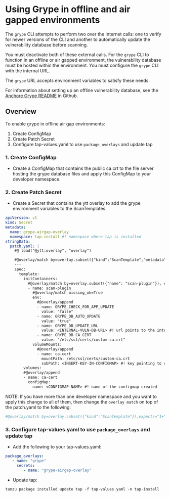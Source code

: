 # Using Grype in offline and air gapped environments

The `grype` CLI attempts to perform two over the Internet calls: one to verify for newer versions of the CLI and another to automatically update the vulnerability database before scanning.

You must deactivate both of these external calls. For the `grype` CLI to function in an offline or air gapped environment, the vulnerability database must be hosted within the environment. You must configure the `grype` CLI with the internal URL.

The `grype` URL accepts environment variables to satisfy these needs.

For information about setting up an offline vulnerability database, see the [Anchore Grype README](https://github.com/anchore/grype#offline-and-air-gapped-environments) in Github.

## Overview

To enable grype in offline air gap environments:
1. Create ConfigMap
2. Create Patch Secret
3. Configure tap-values.yaml to use `package_overlays` and update tap

### 1. Create ConfigMap

* Create a ConfigMap that contains the public ca.crt to the file server hosting the grype database files and apply this ConfigMap to your developer namespace.

### 2. Create Patch Secret

* Create a Secret that contains the ytt overlay to add the grype environment variables to the ScanTemplates.
```yaml
apiVersion: v1
kind: Secret
metadata:
  name: grype-airgap-overlay
  namespace: tap-install #! namespace where tap is installed
stringData:
  patch.yaml: |
    #@ load("@ytt:overlay", "overlay")

    #@overlay/match by=overlay.subset({"kind":"ScanTemplate","metadata":{"namespace":"<DEV-NAMESPACE>"}}),expects="1+" #! developer namespace you are using
    ---
    spec:
      template:
        initContainers:
          #@overlay/match by=overlay.subset({"name": "scan-plugin"}), expects="1+"
          - name: scan-plugin
            #@overlay/match missing_ok=True
            env:
              #@overlay/append
              - name: GRYPE_CHECK_FOR_APP_UPDATE
                value: "false"
              - name: GRYPE_DB_AUTO_UPDATE
                value: "true"
              - name: GRYPE_DB_UPDATE_URL
                value: <INTERNAL-VULN-DB-URL> #! url points to the internal file server
              - name: GRYPE_DB_CA_CERT
                value: "/etc/ssl/certs/custom-ca.crt"
            volumeMounts:
              #@overlay/append
              - name: ca-cert
                mountPath: /etc/ssl/certs/custom-ca.crt
                subPath: <INSERT-KEY-IN-CONFIGMAP> #! key pointing to ca certificate
        volumes:
        #@overlay/append
        - name: ca-cert
          configMap:
            name: <CONFIGMAP-NAME> #! name of the configmap created
```
NOTE: If you have more than one developer namespace and you want to apply this change to all of them, then change the `overlay match` on top of the patch.yaml to the following:
```yaml
#@overlay/match by=overlay.subset({"kind":"ScanTemplate"}),expects="1+"
```

### 3. Configure tap-values.yaml to use `package_overlays` and update tap

* Add the following to your tap-values.yaml:
```yaml
package_overlays:
   - name: "grype"
     secrets:
        - name: "grype-airgap-overlay"
```
* Update tap:
```console
tanzu package installed update tap -f tap-values.yaml -n tap-install
```

